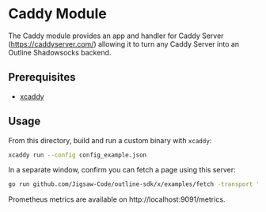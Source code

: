 # Caddy Module

The Caddy module provides an app and handler for Caddy Server
(https://caddyserver.com/) allowing it to turn any Caddy Server into an Outline
Shadowsocks backend.

## Prerequisites

- [xcaddy](https://github.com/caddyserver/xcaddy)

## Usage

From this directory, build and run a custom binary with `xcaddy`:

```sh
xcaddy run --config config_example.json
```

In a separate window, confirm you can fetch a page using this server:

```sh
go run github.com/Jigsaw-Code/outline-sdk/x/examples/fetch -transport "ss://chacha20-ietf-poly1305:Secret1@:9000" http://ipinfo.io
```

Prometheus metrics are available on http://localhost:9091/metrics.
